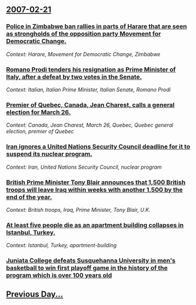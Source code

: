 ## [2007-02-21](/news/2007/02/21/index.md)

### [ Police in Zimbabwe ban rallies in parts of Harare that are seen as strongholds of the opposition party Movement for Democratic Change. ](/news/2007/02/21/police-in-zimbabwe-ban-rallies-in-parts-of-harare-that-are-seen-as-strongholds-of-the-opposition-party-movement-for-democratic-change.md)
_Context: Harare, Movement for Democratic Change, Zimbabwe_

### [ Romano Prodi tenders his resignation as Prime Minister of Italy, after a defeat by two votes in the Senate. ](/news/2007/02/21/romano-prodi-tenders-his-resignation-as-prime-minister-of-italy-after-a-defeat-by-two-votes-in-the-senate.md)
_Context: Italian, Italian Prime Minister, Italian Senate, Romano Prodi_

### [ Premier of Quebec, Canada, Jean Charest, calls a general election for March 26. ](/news/2007/02/21/premier-of-quebec-canada-jean-charest-calls-a-general-election-for-march-26.md)
_Context: Canada, Jean Charest, March 26, Quebec, Quebec general election, premier of Quebec_

### [ Iran ignores a United Nations Security Council deadline for it to suspend its nuclear program. ](/news/2007/02/21/iran-ignores-a-united-nations-security-council-deadline-for-it-to-suspend-its-nuclear-program.md)
_Context: Iran, United Nations Security Council, nuclear program_

### [ British Prime Minister Tony Blair announces that 1,500 British troops will leave Iraq within weeks with another 1,500 by the end of the year. ](/news/2007/02/21/british-prime-minister-tony-blair-announces-that-1-500-british-troops-will-leave-iraq-within-weeks-with-another-1-500-by-the-end-of-the-yea.md)
_Context: British troops, Iraq, Prime Minister, Tony Blair, U.K._

### [ At least five people die as an apartment building collapses in Istanbul, Turkey. ](/news/2007/02/21/at-least-five-people-die-as-an-apartment-building-collapses-in-istanbul-turkey.md)
_Context: Istanbul, Turkey, apartment-building_

### [ Juniata College defeats Susquehanna University in men's basketball to win first playoff game in the history of the program which is over 100 years old](/news/2007/02/21/juniata-college-defeats-susquehanna-university-in-men-s-basketball-to-win-first-playoff-game-in-the-history-of-the-program-which-is-over-10.md)
## [Previous Day...](/news/2007/02/20/index.md)

